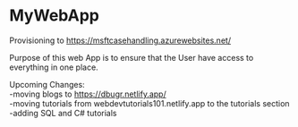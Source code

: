 # MyWebApp
Provisioning to https://msftcasehandling.azurewebsites.net/

Purpose of this web App is to ensure that the User have access to everything in one place.

Upcoming Changes:<br>
-moving blogs to https://dbugr.netlify.app/<br>
-moving tutorials from webdevtutorials101.netlify.app to the tutorials section<br>
-adding SQL and C# tutorials<br>

